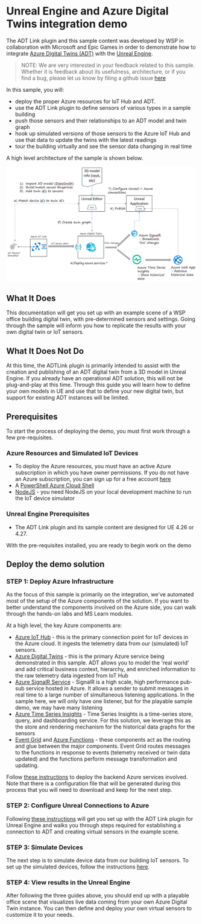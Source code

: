 # Unreal Engine and Azure Digital Twins integration demo

 The ADT Link plugin and this sample content was developed by WSP in collaboration with Microsoft and Epic Games in order to demonstrate how to integrate [Azure Digital Twins (ADT)](https://docs.microsoft.com/en-us/azure/digital-twins/overview) with the [Unreal Engine](https://www.unrealengine.com/).

>NOTE:  We are very interested in your feedback related to this sample.  Whether it is feedback about its usefulness, architecture, or if you find a bug, please let us know by filing a github issue [here](https://github.com/Azure-Samples/azure-digital-twins-unreal-integration/issues)

In this sample, you will:

* deploy the proper Azure resources for IoT Hub and ADT.
* use the ADT Link plugin to define sensors of various types in a sample building
* push those sensors and their relationships to an ADT model and twin graph
* hook up simulated versions of those sensors to the Azure IoT Hub and use that data to update the twins with the latest readings
* tour the building virtually and see the sensor data changing in real time

A high level architecture of the sample is shown below.

![high level architecture](media/solution-architecture.jpg)

## What It Does

This documentation will get you set up with an example scene of a WSP office building digital twin, with pre-determined sensors and settings. Going through the sample will inform you how to replicate the results with your own digital twin or IoT sensors.

## What It Does Not Do

At this time, the ADTLink plugin is primarily intended to assist with the creation and publishing of an ADT digital twin from a 3D model in Unreal Engine. If you already have an operational ADT solution, this will not be plug-and-play at this time. Through this guide you will learn how to define your own models in UE and use that to define your new digital twin, but support for existing ADT instances will be limited.

## Prerequisites

To start the process of deploying the demo, you must first work through a few pre-requisites.

### Azure Resources and Simulated IoT Devices

* To deploy the Azure resources, you must have an active Azure subscription in which you have owner permissions. If you do not have an Azure subscription, you can sign up for a free account [here](https://azure.microsoft.com/en-us/free/)
* A [PowerShell Azure Cloud Shell](https://docs.microsoft.com/en-us/azure/cloud-shell/quickstart-powershell)
* [NodeJS](https://nodejs.org/en/download/) - you need NodeJS on your local development machine to run the IoT device simulator

### Unreal Engine Prerequisites

* The ADT Link plugin and its sample content are designed for UE 4.26 or 4.27.

With the pre-requisites installed, you are ready to begin work on the demo

## Deploy the demo solution

### STEP 1: Deploy Azure Infrastructure

As the focus of this sample is primarily on the integration, we've automated most of the setup of the Azure components of the solution. If you want to better understand the components involved on the Azure side, you can walk through the hands-on labs and MS Learn modules.

At a high level, the key Azure components are:

* [Azure IoT Hub](https://azure.microsoft.com/en-us/services/iot-hub/) - this is the primary connection point for IoT devices in the Azure cloud. It ingests the telemetry data from our (simulated) IoT sensors.
* [Azure Digital Twins](https://azure.microsoft.com/en-us/services/digital-twins/) - this is the primary Azure service being demonstrated in this sample. ADT allows you to model the 'real world' and add critical business context, hierarchy, and enriched information to the raw telemetry data ingested from IoT Hub
* [Azure SignalR Service](https://azure.microsoft.com/en-us/services/signalr-service/) - SignalR is a high scale, high performance pub-sub service hosted in Azure. It allows a sender to submit messages in real time to a large number of simultaneous listening applications. In the sample here, we will only have one listener, but for the playable sample demo, we may have many listening
* [Azure Time Series Insights](https://azure.microsoft.com/en-us/services/time-series-insights/) - Time Series Insights is a time-series store, query, and dashboarding service. For this solution, we leverage this as the store and rendering mechanism for the historical data graphs for the sensors
* [Event Grid](https://azure.microsoft.com/en-us/services/event-grid/) and [Azure Functions](https://docs.microsoft.com/en-us/azure/azure-functions/functions-overview) - these components act as the routing and glue between the major components. Event Grid routes messages to the functions in response to events (telemetry received or twin data updated) and the functions perform message transformation and updating.

Follow [these instructions](docs/deploy-azure-resources.md) to deploy the backend Azure services involved. Note that there is a configuration file that will be generated during this process that you will need to download and keep for the next step.

### STEP 2: Configure Unreal Connections to Azure

Following [these instructions](docs/adt-link-plugin-ue.md) will get you set up with the ADT Link plugin for Unreal Engine and walks you through steps required for establishing a connection to ADT and creating virtual sensors in the example scene.

### STEP 3: Simulate Devices

The next step is to simulate device data from our building IoT sensors. To set up the simulated devices, follow the instructions [here](docs/simulate-iot-devices.md).

### STEP 4: View results in the Unreal Engine

After following the three guides above, you should end up with a playable office scene that visualizes live data coming from your own Azure Digital Twin instance. You can then define and deploy your own virtual sensors to customize it to your needs.
